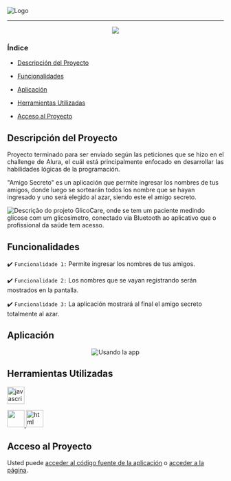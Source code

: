![Logo](https://github.com/user-attachments/assets/f8a8b53e-08a6-4c17-9995-4e048bf346ee)

<hr>
<p align="center">
<img src="https://img.shields.io/badge/Status-Finalizado-green">
</p>

### Índice

- [Descripción del Proyecto](#descripción-del-proyecto)

- [Funcionalidades](#funcionalidades)

- [Aplicación](#aplicación)

- [Herramientas Utilizadas](#herramientas-utilizadas)

- [Acceso al Proyecto](#acceso-al-proyecto)



## Descripción del Proyecto

<p align="justify">
 Proyecto terminado para ser enviado según las peticiones que se hizo en el challenge de Alura, el cuál está principalmente enfocado en desarrollar las habilidades lógicas de la programación.

"Amigo Secreto" es un aplicación que permite ingresar los nombres de tus amigos, donde luego se sortearán todos los nombre que se hayan ingresado y uno será elegido al azar, siendo este el amigo secreto.

![Descrição do projeto GlicoCare, onde se tem um paciente medindo glicose com um glicosímetro, conectado via Bluetooth ao aplicativo que o profissional da saúde tem acesso.](https://user-images.githubusercontent.com/37356058/132422764-5a4e5300-7b04-4411-9126-387a445bc627.png)
</p>

## Funcionalidades

:heavy_check_mark: `Funcionalidade 1:` Permite ingresar los nombres de tus amigos.

:heavy_check_mark: `Funcionalidade 2:` Los nombres que se vayan registrando serán mostrados en la pantalla.

:heavy_check_mark: `Funcionalidade 3:` La aplicación mostrará al final el amigo secreto totalmente al azar.

## Aplicación

<div align="center">

![Usando la app](https://github.com/user-attachments/assets/45f338ad-2206-4836-b177-3b52bd338050)

</div>

 ###

## Herramientas Utilizadas
          
<a href="https://www.javascript.com/" target="text/css"> <img src="https://cdn.jsdelivr.net/gh/devicons/devicon@latest/icons/javascript/javascript-original.svg" alt="javascript" width="40" height="40"/> </a> 

<a href="https://devdocs.io/css/" target="_blank"> <img src="https://cdn.jsdelivr.net/gh/devicons/devicon@latest/icons/css3/css3-original.svg" width="40" height="40"/> </a> <a href="https://developer.mozilla.org/en-US/docs/Web/HTML" target="_blank"> <img src="https://cdn.jsdelivr.net/gh/devicons/devicon@latest/icons/html5/html5-original-wordmark.svg" alt="html" width="40" height="40"/> </a>


###

## Acceso al Proyecto

Usted puede [acceder al código fuente de la aplicación](https://github.com/Rysioner/amigo-secreto.git) o [acceder a la página](https://rysioner.github.io/amigo-secreto/).
